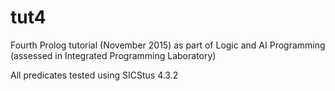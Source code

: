 # tut4

Fourth Prolog tutorial (November 2015) as part of Logic and AI
Programming (assessed in Integrated Programming Laboratory)

All predicates tested using SICStus 4.3.2
